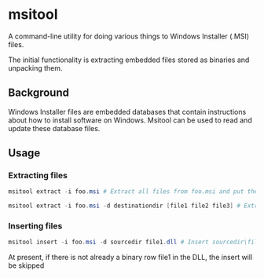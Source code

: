 # msitool

A command-line utility for doing various things to Windows Installer (.MSI) files.

The initial functionality is extracting embedded files stored as binaries and unpacking them.

## Background

Windows Installer files are embedded databases that contain instructions about how to install software on Windows.
Msitool can be used to read and update these database files.

## Usage

### Extracting files
```powershell 
msitool extract -i foo.msi # Extract all files from foo.msi and put them in the current directory

msitool extract -i foo.msi -d destinationdir [file1 file2 file3] # Extract the binaries called file1,file2,file3 and create file1.dll, file2.dll, file3.dll in destinationdir
```

### Inserting files
```powershell
msitool insert -i foo.msi -d sourcedir file1.dll # Insert sourcedir\file1.dll from sourcedir into foo.msi as a binary called file1
```

At present, if there is not already a binary row file1 in the DLL, the insert will be skipped


